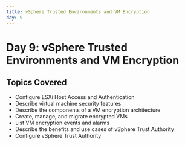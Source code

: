 ```yaml
---
title: vSphere Trusted Environments and VM Encryption
day: 9
---
```


# Day 9: vSphere Trusted Environments and VM Encryption

## Topics Covered
- Configure ESXi Host Access and Authentication
- Describe virtual machine security features
- Describe the components of a VM encryption architecture
- Create, manage, and migrate encrypted VMs
- List VM encryption events and alarms
- Describe the benefits and use cases of vSphere Trust Authority
- Configure vSphere Trust Authority